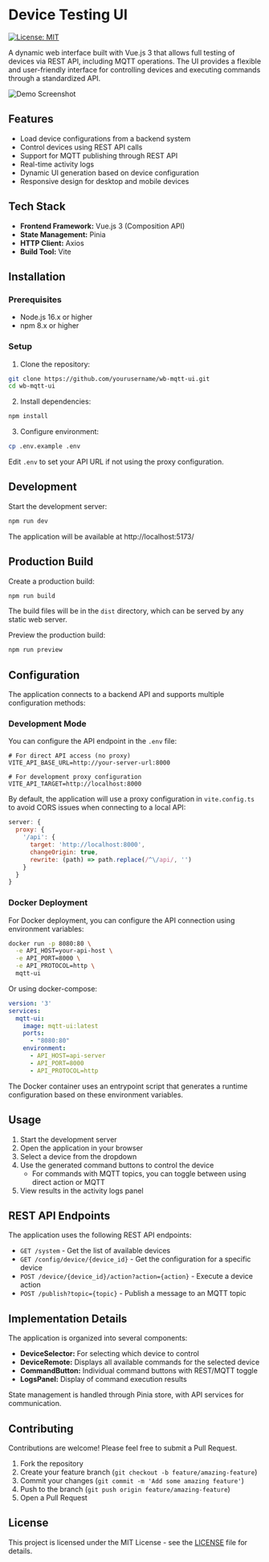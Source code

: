 # Device Testing UI

[![License: MIT](https://img.shields.io/badge/License-MIT-blue.svg)](https://opensource.org/licenses/MIT)

A dynamic web interface built with Vue.js 3 that allows full testing of devices via REST API, including MQTT operations. The UI provides a flexible and user-friendly interface for controlling devices and executing commands through a standardized API.

![Demo Screenshot](./docs/images/screenshot.png)

## Features

- Load device configurations from a backend system
- Control devices using REST API calls
- Support for MQTT publishing through REST API
- Real-time activity logs
- Dynamic UI generation based on device configuration
- Responsive design for desktop and mobile devices

## Tech Stack

- **Frontend Framework:** Vue.js 3 (Composition API)
- **State Management:** Pinia
- **HTTP Client:** Axios
- **Build Tool:** Vite

## Installation

### Prerequisites

- Node.js 16.x or higher
- npm 8.x or higher

### Setup

1. Clone the repository:

```bash
git clone https://github.com/yourusername/wb-mqtt-ui.git
cd wb-mqtt-ui
```

2. Install dependencies:

```bash
npm install
```

3. Configure environment:

```bash
cp .env.example .env
```

Edit `.env` to set your API URL if not using the proxy configuration.

## Development

Start the development server:

```bash
npm run dev
```

The application will be available at http://localhost:5173/

## Production Build

Create a production build:

```bash
npm run build
```

The build files will be in the `dist` directory, which can be served by any static web server.

Preview the production build:

```bash
npm run preview
```

## Configuration

The application connects to a backend API and supports multiple configuration methods:

### Development Mode

You can configure the API endpoint in the `.env` file:

```
# For direct API access (no proxy)
VITE_API_BASE_URL=http://your-server-url:8000

# For development proxy configuration
VITE_API_TARGET=http://localhost:8000
```

By default, the application will use a proxy configuration in `vite.config.ts` to avoid CORS issues when connecting to a local API:

```js
server: {
  proxy: {
    '/api': {
      target: 'http://localhost:8000',
      changeOrigin: true,
      rewrite: (path) => path.replace(/^\/api/, '')
    }
  }
}
```

### Docker Deployment

For Docker deployment, you can configure the API connection using environment variables:

```bash
docker run -p 8080:80 \
  -e API_HOST=your-api-host \
  -e API_PORT=8000 \
  -e API_PROTOCOL=http \
  mqtt-ui
```

Or using docker-compose:

```yaml
version: '3'
services:
  mqtt-ui:
    image: mqtt-ui:latest
    ports:
      - "8080:80"
    environment:
      - API_HOST=api-server
      - API_PORT=8000
      - API_PROTOCOL=http
```

The Docker container uses an entrypoint script that generates a runtime configuration based on these environment variables.

## Usage

1. Start the development server
2. Open the application in your browser
3. Select a device from the dropdown
4. Use the generated command buttons to control the device
   - For commands with MQTT topics, you can toggle between using direct action or MQTT
5. View results in the activity logs panel

## REST API Endpoints

The application uses the following REST API endpoints:

- `GET /system` - Get the list of available devices
- `GET /config/device/{device_id}` - Get the configuration for a specific device
- `POST /device/{device_id}/action?action={action}` - Execute a device action
- `POST /publish?topic={topic}` - Publish a message to an MQTT topic

## Implementation Details

The application is organized into several components:

- **DeviceSelector:** For selecting which device to control
- **DeviceRemote:** Displays all available commands for the selected device
- **CommandButton:** Individual command buttons with REST/MQTT toggle
- **LogsPanel:** Display of command execution results

State management is handled through Pinia store, with API services for communication.

## Contributing

Contributions are welcome! Please feel free to submit a Pull Request.

1. Fork the repository
2. Create your feature branch (`git checkout -b feature/amazing-feature`)
3. Commit your changes (`git commit -m 'Add some amazing feature'`)
4. Push to the branch (`git push origin feature/amazing-feature`)
5. Open a Pull Request

## License

This project is licensed under the MIT License - see the [LICENSE](LICENSE) file for details.
